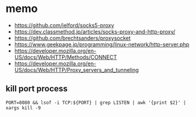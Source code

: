 # memo
- https://github.com/jelford/socks5-proxy
- https://dev.classmethod.jp/articles/socks-proxy-and-http-proxy/
- https://github.com/brechtsanders/proxysocket
- https://www.geekpage.jp/programming/linux-network/http-server.php
- https://developer.mozilla.org/en-US/docs/Web/HTTP/Methods/CONNECT
- https://developer.mozilla.org/en-US/docs/Web/HTTP/Proxy_servers_and_tunneling

## kill port process
```
PORT=8080 && lsof -i TCP:${PORT} | grep LISTEN | awk '{print $2}' | xargs kill -9
```
